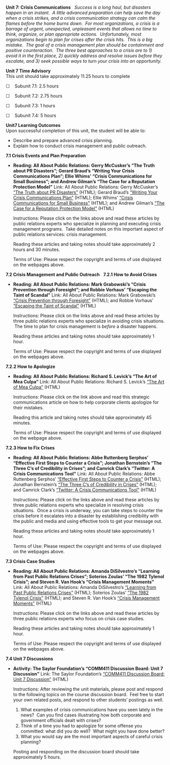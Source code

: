 **Unit 7: Crisis Communications** <span id="7"></span> 
*Success is a long haul, but disasters happen in an instant.  A little
advanced preparation can help save the day when a crisis strikes, and a
crisis communication strategy can calm the flames before the home burns
down.  For most organizations, a crisis is a barrage of urgent,
unexpected, unpleasant events that allows no time to think, organize, or
plan appropriate actions.  Unfortunately, most organizations begin to
plan for crises after the crisis hits.  This is a big mistake.  The goal
of a crisis management plan should be containment and positive
counteraction.  The three best approaches to a crisis are to 1) avoid it
in the first place, 2) quickly address and resolve issues before they
escalate, and 3) seek possible ways to turn your crisis into an
opportunity.*

**Unit 7 Time Advisory**  
This unit should take approximately 11.25 hours to complete  
  
 ☐    Subunit 7.1: 2.5 hours  
  
 ☐    Subunit 7.2: 2.75 hours  
  
 ☐    Subunit 7.3: 1 hours  
  
 ☐    Subunit 7.4: 5 hours

**Unit7 Learning Outcomes**  
Upon successful completion of this unit, the student will be able to:
-   Describe and prepare advanced crisis planning.
-   Explain how to conduct crisis management and public outreach. 

**7.1 Crisis Events and Plan Preparation** <span id="7.1"></span> 
-   **Reading: All About Public Relations: Gerry McCusker’s “The Truth
    about PR Disasters”; Gerard Braud’s “Writing Your Crisis
    Communications Plan”; Ellie Whims’ “Crisis Communications for Small
    Business”; and Andrew Gilman’s “The Case for a Reputation Protection
    Model”**
    Link: All About Public Relations: Gerry McCusker’s [“The Truth about
    PR Disasters”](http://aboutpublicrelations.net/ucmccuskera.htm)
    (HTML); Gerard Braud’s [“Writing Your Crisis Communications
    Plan”](http://aboutpublicrelations.net/ucbraud1.htm) (HTML); Ellie
    Whims’ [“Crisis Communications for Small
    Business”](http://aboutpublicrelations.net/ucwhims1.htm) (HTML); and
    Andrew Gilman’s [“The Case for a Reputation Protection
    Model”](http://aboutpublicrelations.net/ucgilman2.htm) (HTML)  
      
     Instructions: Please click on the links above and read these
    articles by public relations experts who specialize in planning and
    executing crisis management programs.  Take detailed notes on this
    important aspect of public relations services: crisis management.  
      
     Reading these articles and taking notes should take approximately 2
    hours and 30 minutes.  
      
     Terms of Use: Please respect the copyright and terms of use
    displayed on the webpages above.

**7.2 Crisis Management and Public Outreach** <span id="7.2"></span> 
**7.2.1 How to Avoid Crises** <span id="7.2.1"></span> 
-   **Reading: All About Public Relations: Mark Grabowski’s “Crisis
    Prevention through Foresight”; and Robbie Vorhaus’ “Escaping the
    Taint of Scandal”**
    Link: All About Public Relations: Mark Grabowski’s [“Crisis
    Prevention through
    Foresight”](http://aboutpublicrelations.net/ucgrabowski1.htm)
    (HTML); and Robbie Vorhaus’ [“Escaping the Taint of
    Scandal”](http://www.aboutpublicrelations.net/ucvorhausa.htm)
    (HTML)  
      
     Instructions: Please click on the links above and read these
    articles by three public relations experts who specialize in
    avoiding crisis situations.  The time to plan for crisis management
    is *before* a disaster happens.  
      
     Reading these articles and taking notes should take approximately 1
    hour.  
      
     Terms of Use: Please respect the copyright and terms of use
    displayed on the webpages above.

**7.2.2 How to Apologize** <span id="7.2.2"></span> 
-   **Reading: All About Public Relations: Richard S. Levick’s “The Art
    of Mea Culpa”**
    Link: All About Public Relations: Richard S. Levick’s [“The Art of
    Mea Culpa”](http://aboutpublicrelations.net/uclevick1.htm) (HTML)  
      
     Instructions: Please click on the link above and read this
    strategic communications article on how to help corporate clients
    apologize for their mistakes.  
      
     Reading this article and taking notes should take approximately 45
    minutes.  
      
     Terms of Use: Please respect the copyright and terms of use
    displayed on the webpage above.

**7.2.3 How to Fix Crises** <span id="7.2.3"></span> 
-   **Reading: All About Public Relations: Abbe Ruttenberg Serphos’
    “Effective First Steps to Counter a Crisis”; Jonathan Bernstein’s
    “The Three C’s of Credibility in Crises”; and Camrick Clark’s
    “Twitter: A Crisis Communications Tool”**
    Link: All About Public Relations: Abbe Ruttenberg Serphos’
    [“Effective First Steps to Counter a
    Crisis”](http://aboutpublicrelations.net/ucruttenberga.htm) (HTML);
    Jonathan Bernstein’s [“The Three C’s of Credibility in
    Crises”](http://aboutpublicrelations.net/ucbernstein3.htm) (HTML);
    and Camrick Clark’s [“Twitter: A Crisis Communications
    Tool”](http://aboutpublicrelations.net/ucclark1.htm) (HTML)  
      
     Instructions: Please click on the links above and read these
    articles by three public relations experts who specialize in
    resolving crisis situations.  Once a crisis is underway, you can
    take steps to counter the crisis before it escalates into a disaster
    by establishing credibility with the public and media and using
    effective tools to get your message out.  
      
     Reading these articles and taking notes should take approximately 1
    hour.  
      
     Terms of Use: Please respect the copyright and terms of use
    displayed on the webpages above.

**7.3 Crisis Case Studies** <span id="7.3"></span> 
-   **Reading: All About Public Relations: Amanda DiSilvestro’s
    “Learning from Past Public Relations Crises”; Soterios Zoulas’ “The
    1982 Tylenol Crisis”; and Steven R. Van Hook’s “Crisis Management
    Moments”**
    Link: All About Public Relations: Amanda DiSilvestro’s [“Learning
    from Past Public Relations
    Crises”](http://aboutpublicrelations.net/ucdisilvestro5.htm) (HTML);
    Soterios Zoulas’ [“The 1982 Tylenol
    Crisis”](http://aboutpublicrelations.net/uczoulas1.htm) (HTML); and
    Steven R. Van Hook’s [“Crisis Management
    Moments”](http://aboutpublicrelations.net/aa021701a.htm) (HTML)  
      
     Instructions: Please click on the links above and read these
    articles by three public relations experts who focus on crisis case
    studies.  
      
     Reading these articles and taking notes should take approximately 1
    hour.  
      
     Terms of Use: Please respect the copyright and terms of use
    displayed on the webpages above.

**7.4 Unit 7 Discussions** <span id="7.4"></span> 
-   **Activity: The Saylor Foundation’s “COMM411 Discussion Board: Unit
    7 Discussion”**
    Link: The Saylor Foundation’s [“COMM411 Discussion Board: Unit 7
    Discussion”](http://forums.saylor.org/topic/unit-7-discussion/)
    (HTML)  
      
     Instructions: After reviewing the unit materials, please post and
    respond to the following topics on the course discussion board. 
    Feel free to start your own related posts, and respond to other
    students’ postings as well.  
      
     1) What examples of crisis communications have you seen lately in
    the news?  Can you find cases illustrating how both corporate and
    government officials dealt with crises?  
     2) Think of a time you had to apologize for some offense you
    committed: what did you do well?  What might you have done better?  
     3) What you would say are the most important aspects of careful
    crisis planning?  
      
     Posting and responding on the discussion board should take
    approximately 5 hours.



